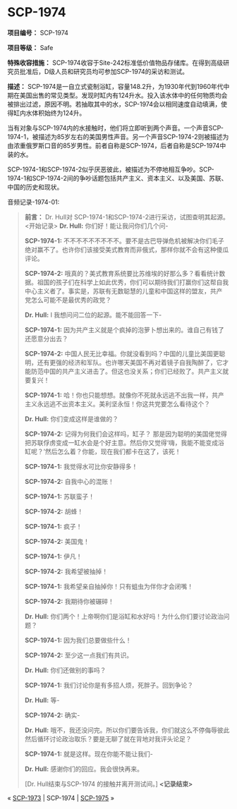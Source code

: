# SCP-1974
                        


**项目编号：** SCP-1974

**项目等级：** Safe

**特殊收容措施：** SCP-1974收容于Site-242标准低价值物品存储库。在得到高级研究员批准后，D级人员和研究员均可参加SCP-1974的采访和测试。

**描述：** SCP-1974是一自立式瓷制浴缸，容量148.2升，为1930年代到1960年代中期在美国出售的常见类型。发现时缸内有124升水。投入该水体中的任何物质均会被排出过滤，原因不明。若抽取其中的水，SCP-1974会以相同速度自动填满，使得缸内水体积始终为124升。

当有对象与SCP-1974内的水接触时，他们将立即听到两个声音。一个声音SCP-1974-1，被描述为85岁左右的美国男性声音。另一个声音SCP-1974-2则被描述为由浓重俄罗斯口音的85岁男性。前者自称是SCP-1974，后者自称是SCP-1974中装的水。

SCP-1974-1和SCP-1974-2似乎厌恶彼此，被描述为不停地相互争吵。SCP-1974-1和SCP-1974-2间的争吵话题包括共产主义、资本主义、以及美国、苏联、中国的历史和现状。

音频记录-1974-01:


> **前言：** Dr. Hull对 SCP-1974-1和SCP-1974-2进行采访，试图查明其起源。
<开始记录>
**Dr. Hull:**  你们好！能让我问你们几个问-
> 
> **SCP-1974-1:**  不不不不不不不不不。要不是古巴导弹危机被解决你们毛子绝对赢不了。也许你们该接受美式教育而非俄式，那样你就不会有这种傻瓜评论。
> 
> **SCP-1974-2:**  哦真的？美式教育系统要比苏维埃的好那么多？看看统计数据。祖国的孩子们在科学上如此优秀，你们可以期待我们打赢你们这帮自我中心主义者了。事实是，苏联有无数聪慧的儿童和中国这样的盟友，共产 党怎么可能不是最优秀的政党？
> 
> **Dr. Hull:**  I 我想问问二位的起源。能不能回答一下-
> 
> **SCP-1974-1:**  因为共产主义就是个疯掉的泡萝卜想出来的。谁自己有钱了还愿意分出去？
> 
> **SCP-1974-2:**  中国人民无比幸福。你就没看到吗？中国的儿童比美国更聪明，还有更强的经济和军队。也许哪天美国不再对着镜子自我陶醉了，它才能防范中国的共产主义进击了。但这也没关系；你们已经败了。共产主义就要复兴！
> 
> **SCP-1974-1:**  哈！你也只能想想。就像你不死就永远逃不出我一样，共产主义永远逃不出资本主义。美利坚永恒！你这共党要怎么看待这个？
> 
> **Dr. Hull:**  你们变成这样是谁做的？
> 
> **SCP-1974-2:**  记得为何我们会这样吗，缸子？ 那是因为聪明的美国佬觉得把苏联俘虏变成一缸水会是个好主意。然后你又觉得‘嗨，我能不能变成浴缸呢？’然后怎么着？你能，现在我们都卡在这了，该死！
> 
> **SCP-1974-1:**  我觉得水可比你安静得多！
> 
> **SCP-1974-2:**  自我中心的混账！
> 
> **SCP-1974-1:** 苏联蛮子！
> 
> **SCP-1974-2:**  胡蜂！
> 
> **SCP-1974-1:**  疯子！
> 
> **SCP-1974-2:**  美国鬼！
> 
> **SCP-1974-1:**  伊凡！
> 
> **SCP-1974-2:**  我希望被抽掉！
> 
> **SCP-1974-1:**  我希望亲自抽掉你！只有蛆虫为伴你才会闭嘴！
> 
> **SCP-1974-2:**  我期待你被碾碎！
> 
> **Dr. Hull:**  你们两个！上帝啊你们是浴缸和水好吗！为什么你们要讨论政治问题？
> 
> **SCP-1974-1:**  因为我们总要做些什么！
> 
> **SCP-1974-2:**  至少这一点我们有共识。
> 
> **Dr. Hull:** 你们还做别的事吗？
> 
> **SCP-1974-1:**  我们讨论你是有多招人烦，死胖子。回到争论？
> 
> **Dr. Hull:**  等-
> 
> **SCP-1974-2:**  确实-
> 
> **Dr. Hull:**  哦不，我还没问完。所以你们要告诉我，你们就这么不停侮辱彼此然后循环讨论政治取乐？要是无聊了就在背地对我评头论足？
> 
> **SCP-1974-1:**  就是这样。现在你能不能让我们-
> 
> **Dr. Hull:**  感谢你们的回应。我会很快再来。
> 
> [Dr. Hull结束与SCP-1974 的接触并离开测试间。]
**<记录结束>** 
> 



« [SCP-1973](/scp-1973) | SCP-1974 | [SCP-1975](/scp-1975) »





                    